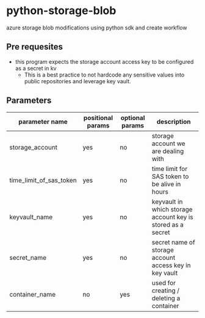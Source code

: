 # python-storage-blob

azure storage blob modifications using python sdk and create workflow

## Pre requesites

 * this program expects the storage account access key to be configured as a secret in kv
    - This is a best practice to not hardcode any sensitive values into public repositories and
      leverage key vault.

## Parameters

| parameter name| positional params| optional params | description |
|---------------|------------------|-----------------|-------------|
|storage_account| yes              | no              |storage account we are dealing with|
|time_limit_of_sas_token| yes      | no              | time limit for SAS token to be alive in hours|
|keyvault_name |       yes         | no              | keyvault in which storage account key is stored as a secret|
|secret_name   | yes               | no              | secret name of storage account access key in key vault|
|container_name| no                | yes             | used for creating / deleting a container|